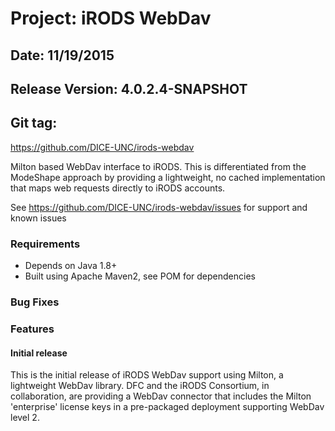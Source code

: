 # Project: iRODS WebDav
## Date: 11/19/2015
## Release Version: 4.0.2.4-SNAPSHOT 
## Git tag: 


https://github.com/DICE-UNC/irods-webdav

Milton based WebDav interface to iRODS.  This is differentiated from the ModeShape approach by providing a lightweight, no cached implementation that maps web requests directly to iRODS accounts.

See https://github.com/DICE-UNC/irods-webdav/issues for support and known issues


### Requirements

* Depends on Java 1.8+
* Built using Apache Maven2, see POM for dependencies


### Bug Fixes

### Features

#### Initial release

This is the initial release of iRODS WebDav support using Milton, a lightweight WebDav library.  DFC and the iRODS Consortium, in collaboration, are providing a WebDav connector that includes the Milton 'enterprise' license keys in a pre-packaged deployment supporting WebDav level 2.